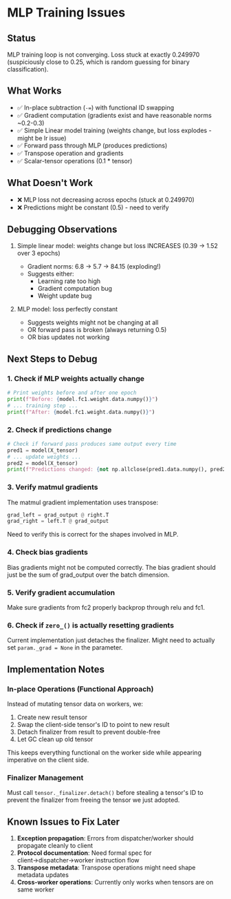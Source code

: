 # MLP Training Issues

## Status
MLP training loop is not converging. Loss stuck at exactly 0.249970 (suspiciously close to 0.25, which is random guessing for binary classification).

## What Works
- ✅ In-place subtraction (`-=`) with functional ID swapping
- ✅ Gradient computation (gradients exist and have reasonable norms ~0.2-0.3)
- ✅ Simple Linear model training (weights change, but loss explodes - might be lr issue)
- ✅ Forward pass through MLP (produces predictions)
- ✅ Transpose operation and gradients
- ✅ Scalar-tensor operations (0.1 * tensor)

## What Doesn't Work
- ❌ MLP loss not decreasing across epochs (stuck at 0.249970)
- ❌ Predictions might be constant (0.5) - need to verify

## Debugging Observations
1. Simple linear model: weights change but loss INCREASES (0.39 → 1.52 over 3 epochs)
   - Gradient norms: 6.8 → 5.7 → 84.15 (exploding!)
   - Suggests either:
     - Learning rate too high
     - Gradient computation bug
     - Weight update bug

2. MLP model: loss perfectly constant
   - Suggests weights might not be changing at all
   - OR forward pass is broken (always returning 0.5)
   - OR bias updates not working

## Next Steps to Debug

### 1. Check if MLP weights actually change
```python
# Print weights before and after one epoch
print(f"Before: {model.fc1.weight.data.numpy()}")
# ... training step ...
print(f"After: {model.fc1.weight.data.numpy()}")
```

### 2. Check if predictions change
```python
# Check if forward pass produces same output every time
pred1 = model(X_tensor)
# ... update weights ...
pred2 = model(X_tensor)
print(f"Predictions changed: {not np.allclose(pred1.data.numpy(), pred2.data.numpy())}")
```

### 3. Verify matmul gradients
The matmul gradient implementation uses transpose:
```python
grad_left = grad_output @ right.T
grad_right = left.T @ grad_output
```
Need to verify this is correct for the shapes involved in MLP.

### 4. Check bias gradients
Bias gradients might not be computed correctly. The bias gradient should just be the sum of grad_output over the batch dimension.

### 5. Verify gradient accumulation
Make sure gradients from fc2 properly backprop through relu and fc1.

### 6. Check if `zero_()` is actually resetting gradients
Current implementation just detaches the finalizer. Might need to actually set `param._grad = None` in the parameter.

## Implementation Notes

### In-place Operations (Functional Approach)
Instead of mutating tensor data on workers, we:
1. Create new result tensor
2. Swap the client-side tensor's ID to point to new result
3. Detach finalizer from result to prevent double-free
4. Let GC clean up old tensor

This keeps everything functional on the worker side while appearing imperative on the client side.

### Finalizer Management
Must call `tensor._finalizer.detach()` before stealing a tensor's ID to prevent the finalizer from freeing the tensor we just adopted.

## Known Issues to Fix Later

1. **Exception propagation**: Errors from dispatcher/worker should propagate cleanly to client
2. **Protocol documentation**: Need formal spec for client→dispatcher→worker instruction flow
3. **Transpose metadata**: Transpose operations might need shape metadata updates
4. **Cross-worker operations**: Currently only works when tensors are on same worker
